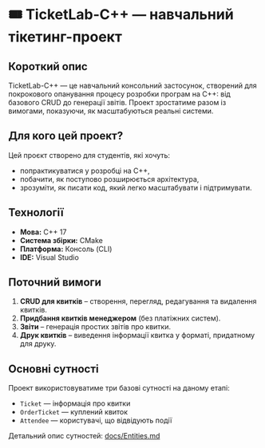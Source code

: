 # 🎟️ TicketLab-C++ — навчальний тікетинг-проект

## Короткий опис
TicketLab-C++ — це навчальний консольний застосунок, створений для покрокового опанування процесу розробки програм на C++: від базового CRUD до генерації звітів.
Проект зростатиме разом із вимогами, показуючи, як масштабуються реальні системи.

## Для кого цей проект?
Цей проєкт створено для студентів, які хочуть:
- попрактикуватися у розробці на C++,
- побачити, як поступово розширюється архітектура,
- зрозуміти, як писати код, який легко масштабувати і підтримувати.

## Технології
- **Мова:** C++ 17
- **Система збірки:** CMake
- **Платформа:** Консоль (CLI)
- **IDE:** Visual Studio

## Поточний вимоги
1. **CRUD для квитків** – створення, перегляд, редагування та видалення квитків.
2. **Придбання квитків менеджером** (без платіжних систем).
3. **Звіти** – генерація простих звітів про квитки.
4. **Друк квитків** – виведення інформації квитка у форматі, придатному для друку.

## Основні сутності

Проект використовуватиме три базові сутності на даному етапі:
- `Ticket` — інформація про квитки
- `OrderTicket` — куплений квиток
- `Attendee` — користувачі, що відвідують події

Детальний опис сутностей: [docs/Entities.md](docs/Entities.md)